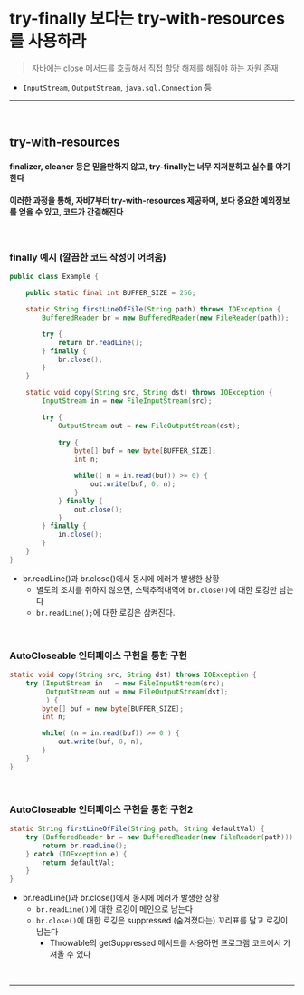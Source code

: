 # try-finally 보다는 try-with-resources를 사용하라
> 자바에는 close 메서드를 호출해서 직접 할당 해제를 해줘야 하는 자원 존재
* `InputStream`, `OutputStream`, `java.sql.Connection` 등

<hr>
<br>

## try-with-resources
#### finalizer, cleaner 등은 믿을만하지 않고, try-finally는 너무 지저분하고 실수를 야기한다
#### 이러한 과정을 통해, 자바7부터 try-with-resources 제공하며, 보다 중요한 예외정보를 얻을 수 있고, 코드가 간결해진다

<br>

### finally 예시 (깔끔한 코드 작성이 어려움)
```java
public class Example {

    public static final int BUFFER_SIZE = 256;

    static String firstLineOfFile(String path) throws IOException {
        BufferedReader br = new BufferedReader(new FileReader(path));

        try {
            return br.readLine();
        } finally {
            br.close();
        }
    }

    static void copy(String src, String dst) throws IOException {
        InputStream in = new FileInputStream(src);

        try {
            OutputStream out = new FileOutputStream(dst);
            
            try {
                byte[] buf = new byte[BUFFER_SIZE];
                int n;

                while(( n = in.read(buf)) >= 0) {
                    out.write(buf, 0, n);
                }
            } finally {
                out.close();
            }
        } finally {
            in.close();
        }
    }
}
```
* br.readLine()과 br.close()에서 동시에 에러가 발생한 상황
  * 별도의 조치를 취하지 않으면, 스택추적내역에 `br.close()`에 대한 로깅만 남는다
  * `br.readLine();`에 대한 로깅은 삼켜진다.

<br>

### AutoCloseable 인터페이스 구현을 통한 구현
```java
static void copy(String src, String dst) throws IOException {
    try (InputStream in   = new FileInputStream(src);
         OutputStream out = new FileOutputStream(dst);
         ) {
        byte[] buf = new byte[BUFFER_SIZE];
        int n;

        while( (n = in.read(buf)) >= 0 ) {
            out.write(buf, 0, n);
        }
    }
}
```

<br>

### AutoCloseable 인터페이스 구현을 통한 구현2
```java
static String firstLineOfFile(String path, String defaultVal) {
    try (BufferedReader br = new BufferedReader(new FileReader(path))) {
        return br.readLine();
    } catch (IOException e) {
        return defaultVal;
    }
}
```
* br.readLine()과 br.close()에서 동시에 에러가 발생한 상황
  * `br.readLine()`에 대한 로깅이 메인으로 남는다
  * `br.close()`에 대한 로깅은 suppressed (숨겨졌다는) 꼬리표를 달고 로깅이 남는다
    * Throwable의 getSuppressed 메서드를 사용하면 프로그램 코드에서 가져올 수 있다

<br>
<hr>
<br>
